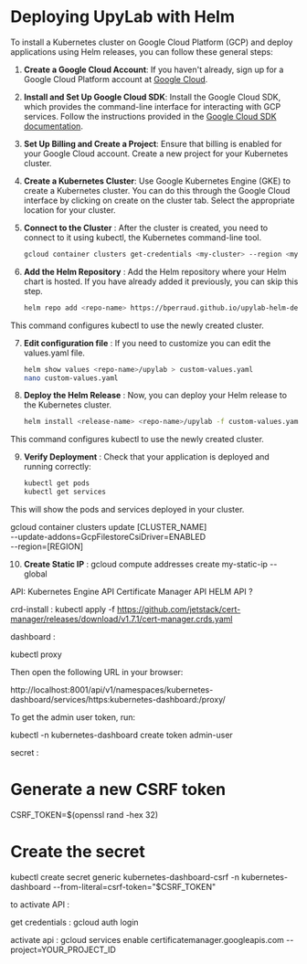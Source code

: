 # Deploying UpyLab with Helm

To install a Kubernetes cluster on Google Cloud Platform (GCP) and deploy applications using Helm releases, you can follow these general steps:

1. **Create a Google Cloud Account**: If you haven't already, sign up for a Google Cloud Platform account at [Google Cloud](https://cloud.google.com/).

2. **Install and Set Up Google Cloud SDK**: Install the Google Cloud SDK, which provides the command-line interface for interacting with GCP services. Follow the instructions provided in the [Google Cloud SDK documentation](https://cloud.google.com/sdk/docs/install).

3. **Set Up Billing and Create a Project**: Ensure that billing is enabled for your Google Cloud account. Create a new project for your Kubernetes cluster.

4. **Create a Kubernetes Cluster**: Use Google Kubernetes Engine (GKE) to create a Kubernetes cluster. You can do this through the Google Cloud interface by clicking on create on the cluster tab. Select the appropriate location for your cluster.

5. **Connect to the Cluster** : After the cluster is created, you need to connect to it using kubectl, the Kubernetes command-line tool.

	```bash
   gcloud container clusters get-credentials <my-cluster> --region <my-region>
6. **Add the Helm Repository** : Add the Helm repository where your Helm chart is hosted. If you have already added it previously, you can skip this step.

	```bash
   helm repo add <repo-name> https://bperraud.github.io/upylab-helm-depot/
This command configures kubectl to use the newly created cluster.


7. **Edit configuration file** : If you need to customize you can edit the values.yaml file.

	```bash
	helm show values <repo-name>/upylab > custom-values.yaml
	nano custom-values.yaml
8. **Deploy the Helm Release** : Now, you can deploy your Helm release to the Kubernetes cluster.

	```bash
   helm install <release-name> <repo-name>/upylab -f custom-values.yaml
This command configures kubectl to use the newly created cluster.

9. **Verify Deployment** : Check that your application is deployed and running correctly:

	```bash
   kubectl get pods
   kubectl get services
This will show the pods and services deployed in your cluster.


gcloud container clusters update [CLUSTER_NAME] \
    --update-addons=GcpFilestoreCsiDriver=ENABLED \
    --region=[REGION]




10. **Create Static IP** : gcloud compute addresses create my-static-ip --global


API:
Kubernetes Engine API
Certificate Manager API
HELM API ?


crd-install : kubectl apply -f https://github.com/jetstack/cert-manager/releases/download/v1.7.1/cert-manager.crds.yaml


dashboard :

kubectl proxy

Then open the following URL in your browser:

  http://localhost:8001/api/v1/namespaces/kubernetes-dashboard/services/https:kubernetes-dashboard:/proxy/

To get the admin user token, run:

  kubectl -n kubernetes-dashboard create token admin-user




secret :
# Generate a new CSRF token
CSRF_TOKEN=$(openssl rand -hex 32)

# Create the secret
kubectl create secret generic kubernetes-dashboard-csrf -n kubernetes-dashboard --from-literal=csrf-token="$CSRF_TOKEN"



to activate API :


get credentials :
gcloud auth login

activate api :
gcloud services enable certificatemanager.googleapis.com --project=YOUR_PROJECT_ID

